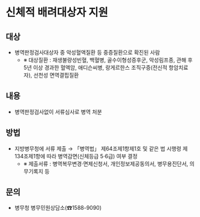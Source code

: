 # 신체적 배려대상자 지원

## 대상

- 병역판정검사대상자 중 악성혈액질환 등 중증질환으로 확진된 사람
  - ※ 대상질환 : 재생불량성빈혈, 백혈병, 골수이형성증후군, 악성림프종, 관해 후 5년 이상 경과한 혈액암, 애디슨씨병, 랑게르한스 조직구증(전신적 항암치료자), 선천성 면역결핍질환

## 내용

- 병역판정검사없이 서류심사로 병역 처분

## 방법

- 지방병무청에 서류 제출 → 「병역법」 제64조제1항제1호 및 같은 법 시행령 제134조제1항에 따라 병역감면(신체등급 5·6급) 여부 결정
  - ※ 제출서류 : 병역복무변경·면제신청서, 개인정보제공동의서, 병무용진단서, 의무기록지 등

## 문의

- 병무청 병무민원상담소(☎1588-9090)
